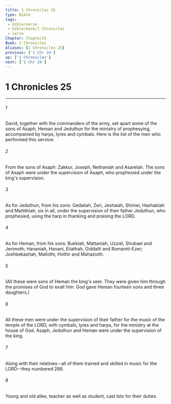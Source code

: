 ```yaml
---
title: 1 Chronicles 25
type: Bible
tags:
 - bible/verse
 - bible/book/1 Chronicles
 - verse
Chapter: Chapter25
Book: 1 Chronicles
Aliases: [1 Chronicles 25]
previous: ['1 Chr 24']
up: ['1 Chronicles']
next: ['1 Chr 26']
---
```

# 1 Chronicles 25

***


###### 1 
David, together with the commanders of the army, set apart some of the sons of Asaph, Heman and Jeduthun for the ministry of prophesying, accompanied by harps, lyres and cymbals. Here is the list of the men who performed this service: 

###### 2 
From the sons of Asaph: Zakkur, Joseph, Nethaniah and Asarelah. The sons of Asaph were under the supervision of Asaph, who prophesied under the king's supervision. 

###### 3 
As for Jeduthun, from his sons: Gedaliah, Zeri, Jeshaiah, Shimei, Hashabiah and Mattithiah, six in all, under the supervision of their father Jeduthun, who prophesied, using the harp in thanking and praising the LORD. 

###### 4 
As for Heman, from his sons: Bukkiah, Mattaniah, Uzziel, Shubael and Jerimoth; Hananiah, Hanani, Eliathah, Giddalti and Romamti-Ezer; Joshbekashah, Mallothi, Hothir and Mahazioth. 

###### 5 
(All these were sons of Heman the king's seer. They were given him through the promises of God to exalt him. God gave Heman fourteen sons and three daughters.) 

###### 6 
All these men were under the supervision of their father for the music of the temple of the LORD, with cymbals, lyres and harps, for the ministry at the house of God. Asaph, Jeduthun and Heman were under the supervision of the king. 

###### 7 
Along with their relatives--all of them trained and skilled in music for the LORD--they numbered 288. 

###### 8 
Young and old alike, teacher as well as student, cast lots for their duties. 
